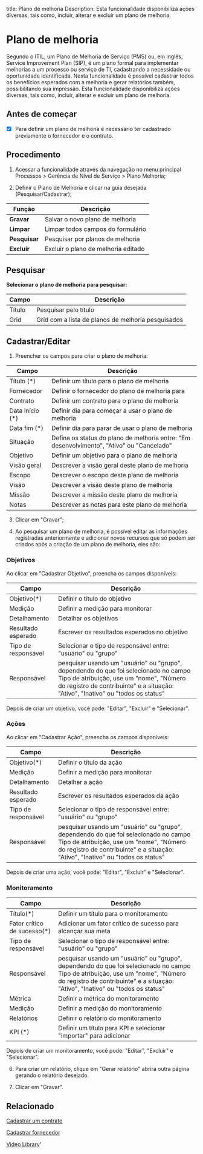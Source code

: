 title: Plano de melhoria
Description: Esta funcionalidade disponibiliza ações diversas, tais como, incluir, alterar e excluir um plano de melhoria. 
# Plano de melhoria
Segundo o ITIL, um Plano de Melhoria de Serviço (PMS) ou, em inglês, Service Improvement Plan (SIP), é um plano formal para implementar melhorias a um processo ou serviço de TI, cadastrando a necessidade ou oportunidade identificada.
Nesta funcionalidade é possível cadastrar todos os benefícios esperados com a melhoria e gerar relatórios também, possibilitando sua impressão.
Esta funcionalidade disponibiliza ações diversas, tais como, incluir, alterar e excluir um plano de melhoria.

## Antes de começar

- [x] Para definir um plano de melhoria é necessário ter cadastrado previamente o
fornecedor e o contrato.

## Procedimento

1.  Acessar a funcionalidade através da navegação no menu principal Processos \>
    Gerência de Nível de Serviço \> Plano Melhoria;

2.  Definir o Plano de Melhoria e clicar na guia desejada (Pesquisar/Cadastrar);

|Função|Descrição|
|-|-|
|**Gravar**|Salvar o novo plano de melhoria|
|**Limpar**|Limpar todos campos do formulário|
|**Pesquisar**|Pesquisar por planos de melhoria|
|**Excluir**|Excluir o plano de melhoria editado|

## Pesquisar

**Selecionar o plano de melhoria para pesquisar:**

|Campo|Descrição|
|-|-|
|Título|Pesquisar pelo título|
|Grid|Grid com a lista de planos de melhoria pesquisados|

## Cadastrar/Editar

1.  Preencher os campos para criar o plano de melhoria:

|Campo|Descrição|
|-|-|
|Título (\*)|Definir um título para o plano de melhoria|
|Fornecedor|Definir o fornecedor do plano de melhoria para|
|Contrato|Definir um contrato para o plano de melhoria|
|Data início (\*)|Definir dia para começar a usar o plano de melhoria|
|Data fim (\*)|Definir dia para parar de usar o plano de melhoria|
|Situação|Defina os status do plano de melhoria entre: "Em desenvolvimento", "Ativo" ou "Cancelado"|
|Objetivo|Definir um objetivo para o plano de melhoria|
|Visão geral|Descrever a visão geral deste plano de melhoria|
|Escopo|Descrever o escopo deste plano de melhoria|
|Visão|Descrever a visão deste plano de melhoria|
|Missão|Descrever a missão deste plano de melhoria|
|Notas|Descrever as notas para este plano de melhoria|

3.  Clicar em "Gravar";

4.  Ao pesquisar um plano de melhoria, é possível editar as informações registradas anteriormente e adicionar novos recursos que só podem ser criados após a criação de um plano de melhoria, eles são:

### Objetivos

Ao clicar em "Cadastrar Objetivo", preencha os campos disponíveis:

|Campo|Descrição|
|-|-|
|Objetivo(\*)|Definir o título do objetivo|
|Medição|Definir a medição para monitorar|
|Detalhamento|Detalhar os objetivos|
|Resultado esperado|Escrever os resultados esperados no objetivo|
|Tipo de responsável|Selecionar o tipo de responsável entre: "usuário" ou "grupo"|
|Responsável|pesquisar usando um "usuário" ou "grupo", dependendo do que foi selecionado no campo Tipo de atribuição, use um "nome", "Número do registro de contribuinte" e a situação: "Ativo", "Inativo" ou "todos os status"|

Depois de criar um objetivo, você pode: "Editar", "Excluir" e "Selecionar".

### Ações

Ao clicar em "Cadastrar Ação", preencha os campos disponíveis:

|Campo|Descrição|
|-|-|
|Objetivo(\*)|Definir o título da ação|
|Medição|Definir a medição para monitorar|
|Detalhamento|Detalhar a ação|
|Resultado esperado|Escrever os resultados esperados da ação|
|Tipo de responsável|Selecionar o tipo de responsável entre: "usuário" ou "grupo"|
|Responsável|pesquisar usando um "usuário" ou "grupo", dependendo do que foi selecionado no campo Tipo de atribuição, use um "nome", "Número do registro de contribuinte" e a situação: "Ativo", "Inativo" ou "todos os status"|

Depois de criar uma ação, você pode: "Editar", "Excluir" e "Selecionar".

### Monitoramento

|Campo|Descrição|
|-|-|
|Título(\*)|Definir um título para o monitoramento|
|Fator crítico de sucesso(\*)|Adicionar um fator crítico de sucesso para alcançar sua meta|
|Tipo de responsável|Selecionar o tipo de responsável entre: "usuário" ou "grupo"|
|Responsável|pesquisar usando um "usuário" ou "grupo", dependendo do que foi selecionado no campo Tipo de atribuição, use um "nome", "Número do registro de contribuinte" e a situação: "Ativo", "Inativo" ou "todos os status"|
|Métrica|Definir a métrica do monitoramento|
|Medição|Definir a medição do monitoramento|
|Relatórios|Definir o relatório do monitoramento|
|KPI (\*)|Definir um título para KPI e selecionar "importar" para adicionar|

Depois de criar um monitoramento, você pode: "Editar", "Excluir" e "Selecionar".

6. Para criar um relatório, clique em "Gerar relatório" abrirá outra página gerando o relatório desejado.

7. Clicar em "Gravar".


Relacionado
-----------

[Cadastrar um contrato](/pt-br/citsmart-platform-9/additional-features/contract-management/use/register-contract.html)

[Cadastrar fornecedor](/pt-br/citsmart-platform-9/processes/portfolio-and-catalog/configuration/register-provider.html)

<i class='fa fa-youtube-play  fa-2x' style='color:#97ce17;vertical-align: middle;'> </i> [Video Library](https://www.youtube.com/playlist?list=PLB5qK2uzf2RO6td7lCM5EzIfRcU2cKLNX)'

<!-- !!! tip "About"

    <b>Product/Version:</b> CITSmart | 9.00 &nbsp;&nbsp;
    <b>Updated:</b>01/16/2021 - Larissa Lourenço
